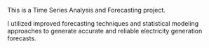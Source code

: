 This is a Time Series Analysis and Forecasting project.

I utilized improved forecasting techniques and statistical modeling approaches to generate accurate and reliable electricity generation forecasts.
